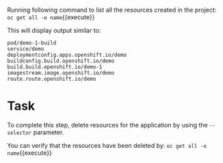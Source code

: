 Running following command to list all the resources created in the project:
``oc get all -o name``{{execute}}

This will display output similar to:

```
pod/demo-1-build
service/demo
deploymentconfig.apps.openshift.io/demo
buildconfig.build.openshift.io/demo
build.build.openshift.io/demo-1
imagestream.image.openshift.io/demo
route.route.openshift.io/demo
```

# Task
To complete this step, delete resources for the application by using the `--selector` parameter.

You can verify that the resources have been deleted by: ``oc get all -o name``{{execute}}
